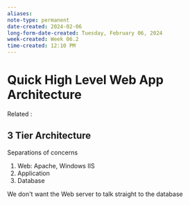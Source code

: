 ```yaml
---
aliases:
note-type: permanent
date-created: 2024-02-06
long-form-date-created: Tuesday, February 06, 2024
week-created: Week 06.2
time-created: 12:10 PM
---
```


# Quick High Level Web App Architecture

Related :

## 3 Tier Architecture

Separations of concerns

1. Web: Apache, Windows IIS
2. Application
3. Database

We don't want the Web server to talk straight to the database
